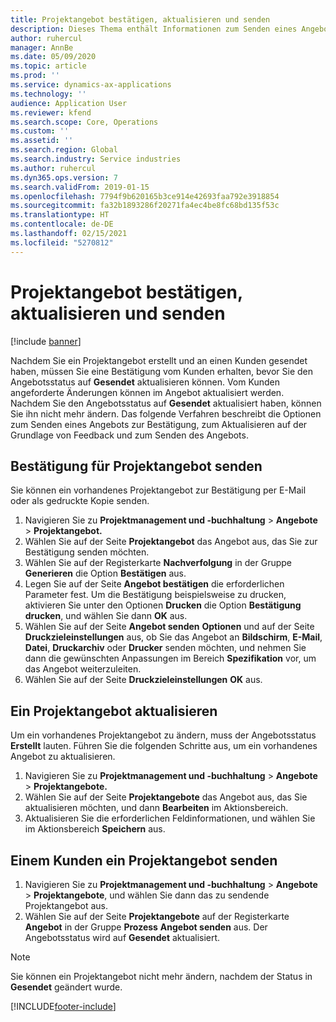 ```yaml
---
title: Projektangebot bestätigen, aktualisieren und senden
description: Dieses Thema enthält Informationen zum Senden eines Angebots an den Kunden zur Bestätigung, zum Ändern basierend auf dem Feedback und zum erneuten Senden des Angebots.
author: ruhercul
manager: AnnBe
ms.date: 05/09/2020
ms.topic: article
ms.prod: ''
ms.service: dynamics-ax-applications
ms.technology: ''
audience: Application User
ms.reviewer: kfend
ms.search.scope: Core, Operations
ms.custom: ''
ms.assetid: ''
ms.search.region: Global
ms.search.industry: Service industries
ms.author: ruhercul
ms.dyn365.ops.version: 7
ms.search.validFrom: 2019-01-15
ms.openlocfilehash: 7794f9b620165b3ce914e42693faa792e3918854
ms.sourcegitcommit: fa32b1893286f20271fa4ec4be8fc68bd135f53c
ms.translationtype: HT
ms.contentlocale: de-DE
ms.lasthandoff: 02/15/2021
ms.locfileid: "5270812"
---
```

# <a name="confirm-update-and-send-a-project-quotation"></a>Projektangebot bestätigen, aktualisieren und senden

[!include [banner](../includes/banner.md)]

Nachdem Sie ein Projektangebot erstellt und an einen Kunden gesendet haben, müssen Sie eine Bestätigung vom Kunden erhalten, bevor Sie den Angebotsstatus auf **Gesendet** aktualisieren können. Vom Kunden angeforderte Änderungen können im Angebot aktualisiert werden. Nachdem Sie den Angebotsstatus auf **Gesendet** aktualisiert haben, können Sie ihn nicht mehr ändern. Das folgende Verfahren beschreibt die Optionen zum Senden eines Angebots zur Bestätigung, zum Aktualisieren auf der Grundlage von Feedback und zum Senden des Angebots.

## <a name="send-a-project-quotation-confirmation"></a>Bestätigung für Projektangebot senden  

Sie können ein vorhandenes Projektangebot zur Bestätigung per E-Mail oder als gedruckte Kopie senden. 

1. Navigieren Sie zu **Projektmanagement und -buchhaltung** > **Angebote** > **Projektangebot.** 
2. Wählen Sie auf der Seite **Projektangebot** das Angebot aus, das Sie zur Bestätigung senden möchten. 
3. Wählen Sie auf der Registerkarte **Nachverfolgung** in der Gruppe **Generieren** die Option **Bestätigen** aus. 
4. Legen Sie auf der Seite **Angebot bestätigen** die erforderlichen Parameter fest. Um die Bestätigung beispielsweise zu drucken, aktivieren Sie unter den Optionen **Drucken** die Option **Bestätigung drucken**, und wählen Sie dann **OK** aus.
5. Wählen Sie auf der Seite **Angebot senden** **Optionen** und auf der Seite **Druckzieleinstellungen** aus, ob Sie das Angebot an **Bildschirm**, **E-Mail**, **Datei**, **Druckarchiv** oder **Drucker** senden möchten, und nehmen Sie dann die gewünschten Anpassungen im Bereich **Spezifikation** vor, um das Angebot weiterzuleiten.
6. Wählen Sie auf der Seite **Druckzieleinstellungen** **OK** aus.  

## <a name="update-a-project-quotation"></a>Ein Projektangebot aktualisieren

Um ein vorhandenes Projektangebot zu ändern, muss der Angebotsstatus **Erstellt** lauten. Führen Sie die folgenden Schritte aus, um ein vorhandenes Angebot zu aktualisieren. 

1. Navigieren Sie zu **Projektmanagement und -buchhaltung** > **Angebote** > **Projektangebote.**
2. Wählen Sie auf der Seite **Projektangebote** das Angebot aus, das Sie aktualisieren möchten, und dann **Bearbeiten** im Aktionsbereich.
3. Aktualisieren Sie die erforderlichen Feldinformationen, und wählen Sie im Aktionsbereich **Speichern** aus.  

## <a name="send-a-project-quotation-to-a-customer"></a>Einem Kunden ein Projektangebot senden 

1. Navigieren Sie zu **Projektmanagement und -buchhaltung** > **Angebote** > **Projektangebote**, und wählen Sie dann das zu sendende Projektangebot aus.
2. Wählen Sie auf der Seite **Projektangebote** auf der Registerkarte **Angebot** in der Gruppe **Prozess** **Angebot senden** aus. Der Angebotsstatus wird auf **Gesendet** aktualisiert.

> [!NOTE]
> Sie können ein Projektangebot nicht mehr ändern, nachdem der Status in **Gesendet** geändert wurde.


[!INCLUDE[footer-include](../includes/footer-banner.md)]